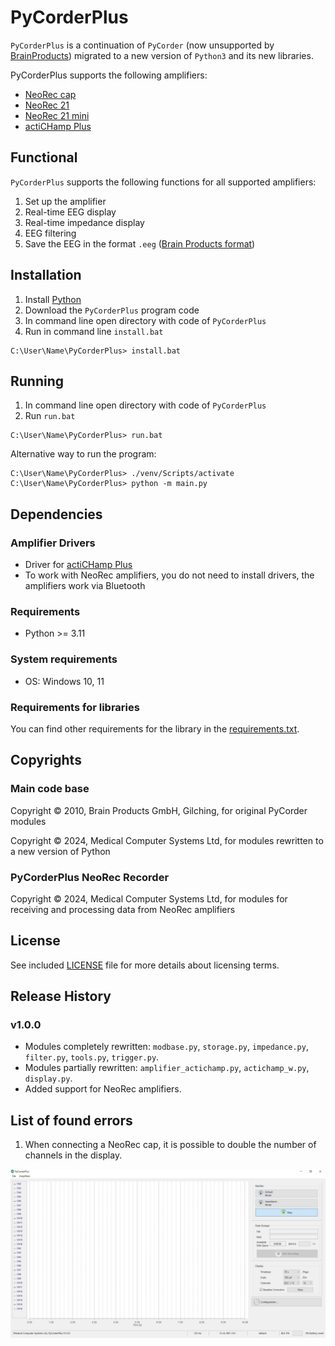 # PyCorderPlus

`PyCorderPlus` is a continuation of `PyCorder` (now unsupported by [BrainProducts](https://www.brainproducts.com/)) migrated to a new version of `Python3` and its new libraries.

PyCorderPlus supports the following amplifiers:
* [NeoRec cap](https://mcscap.com/catalog/mobile-system-neoreccap-16/system-neorec-cap-16-base/)
* [NeoRec 21](https://mcscap.com/catalog/mobile-system-neorec-cap-21/system-neorec-cap-21-professional/)
* [NeoRec 21 mini](https://mcscap.com/catalog/mobile-system-neorec-cap-21-mini/system-neorec-cap-21-mini-professional/)
* [actiCHamp Plus](https://brainvision.com/products/actichamp-plus/)

## Functional

`PyCorderPlus` supports the following functions for all supported amplifiers:
1. Set up the amplifier
2. Real-time EEG display
2. Real-time impedance display
3. EEG filtering
4. Save the EEG in the format `.eeg` ([Brain Products format](https://www.brainproducts.com/support-resources/brainvision-core-data-format-1-0/))


## Installation

1. Install [Python](https://www.python.org/downloads/)
2. Download the `PyCorderPlus` program code
2. In command line open directory with code of `PyCorderPlus`
3. Run in command line `install.bat`

```commandline
C:\User\Name\PyCorderPlus> install.bat
```

## Running

1. In command line open directory with code of `PyCorderPlus`
2. Run `run.bat`
```commandline
C:\User\Name\PyCorderPlus> run.bat
```

Alternative way to run the program:

```commandline
C:\User\Name\PyCorderPlus> ./venv/Scripts/activate
C:\User\Name\PyCorderPlus> python -m main.py
```




## Dependencies

### Amplifier Drivers

* Driver for [actiCHamp Plus](actiCHampDriver)
* To work with NeoRec amplifiers, you do not need to install drivers, the amplifiers work via Bluetooth


### Requirements
* Python >= 3.11

### System requirements
* OS: Windows 10, 11

### Requirements for libraries
You can find other requirements for the library in the [requirements.txt](requirements.txt).

## Copyrights
### Main code base
Copyright © 2010, Brain Products GmbH, Gilching, for original PyCorder modules

Copyright © 2024, Medical Computer Systems Ltd, for modules rewritten to a new version of Python

### PyCorderPlus NeoRec Recorder
Copyright © 2024, Medical Computer Systems Ltd, for modules for receiving and processing data from NeoRec amplifiers

## License
See included [LICENSE](LICENSE) file for more details about licensing terms.

## Release History
### v1.0.0
* Modules completely rewritten: `modbase.py`, `storage.py`, `impedance.py`, `filter.py`, `tools.py`, `trigger.py`.
* Modules partially rewritten: `amplifier_actichamp.py`, `actichamp_w.py`, `display.py`.
* Added support for NeoRec amplifiers.

## List of found errors
1. When connecting a NeoRec cap, it is possible to double the number of channels in the display.

![Error example](res/error_img.JPG)